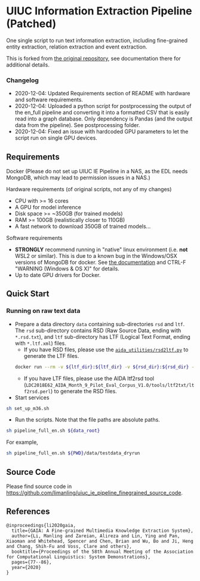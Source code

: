 # UIUC Information Extraction Pipeline (Patched)
One single script to run text information extraction, including fine-grained entity extraction, relation extraction and event extraction.

This is forked from [the original repository](https://github.com/limanling/uiuc_ie_pipeline_fine_grained), see documentation there for additional details.

### Changelog
- 2020-12-04: Updated Requirements section of README with hardware and software requirements.
- 2020-12-04: Uploaded a python script for postprocessing the output of the en_full pipeline and converting it into a formatted CSV that is easily read into a graph database. Only dependency is Pandas (and the output data from the pipeline). See postprocessing folder. 
- 2020-12-04: Fixed an issue with hardcoded GPU parameters to let the script run on single GPU devices.

## Requirements
Docker (Please do not set up UIUC IE Pipeline in a NAS, as the EDL needs MongoDB, which may lead to permission issues in a NAS.)

Hardware requirements (of original scripts, not any of my changes)
- CPU with >= 16 cores
- A GPU for model inference
- Disk space >= ~350GB (for trained models)
- RAM >= 100GB (realistically closer to 110GB)
- A fast network to download 350GB of trained models...

Software requirements
- **STRONGLY** recommend running in "native" linux environment (i.e. **not** WSL2 or similar). This is due to a known bug in the Windows/OSX versions of MongoDB for docker. See [the documentation](https://hub.docker.com/_/mongo) and CTRL-F "WARNING (Windows & OS X)" for details.
- Up to date GPU drivers for Docker. 

## Quick Start

### Running on raw text data
* Prepare a data directory `data` containing sub-directories `rsd` and `ltf`. The `rsd` sub-directory contains RSD (Raw Source Data, ending with `*.rsd.txt`), and `ltf` sub-directory has LTF (Logical Text Format, ending with `*.ltf.xml`) files. 
	* If you have RSD files, please use the [`aida_utilities/rsd2ltf.py`](https://github.com/limanling/uiuc_ie_pipeline_finegrained_source_code/blob/master/aida_utilities/rsd2ltf.py) to generate the LTF files. 
  ```bash
  docker run --rm -v ${ltf_dir}:${ltf_dir} -v ${rsd_dir}:${rsd_dir} -i limanling/uiuc_ie_m36 /opt/conda/envs/py36/bin/python /aida_utilities/rsd2ltf.py --seg_option nltk+linebreak --tok_option nltk_wordpunct --extension .rsd.txt ${rsd_dir} ${ltf_dir}
  ```
	* If you have LTF files, please use the AIDA ltf2rsd tool (`LDC2018E62_AIDA_Month_9_Pilot_Eval_Corpus_V1.0/tools/ltf2txt/ltf2rsd.perl`) to generate the RSD files. 
* Start services
```bash
sh set_up_m36.sh
```
* Run the scripts. Note that the file paths are absolute paths.   
```bash
sh pipeline_full_en.sh ${data_root}
```
For example, 
```bash
sh pipeline_full_en.sh ${PWD}/data/testdata_dryrun
```

## Source Code

Please find source code in https://github.com/limanling/uiuc_ie_pipeline_finegrained_source_code.

## References
```
@inproceedings{li2020gaia,
  title={GAIA: A Fine-grained Multimedia Knowledge Extraction System},
  author={Li, Manling and Zareian, Alireza and Lin, Ying and Pan, Xiaoman and Whitehead, Spencer and Chen, Brian and Wu, Bo and Ji, Heng and Chang, Shih-Fu and Voss, Clare and others},
  booktitle={Proceedings of the 58th Annual Meeting of the Association for Computational Linguistics: System Demonstrations},
  pages={77--86},
  year={2020}
}
```

